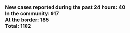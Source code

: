 ### New cases reported during the past 24 hours: 40<br/>In the community: 917<br/>At the border: 185<br/>Total: 1102